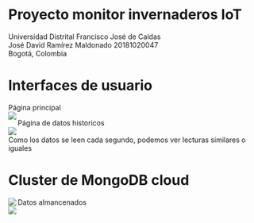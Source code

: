 # Proyecto monitor invernaderos IoT
Universidad Distrital Francisco José de Caldas  
José David Ramírez Maldonado 20181020047  
Bogotá, Colombia

# Interfaces de usuario    
Página principal    
<img src="https://i.ibb.co/12F0N4P/UI-1.png" align="left"/>   

Página de datos historicos    
<img src="https://i.ibb.co/85PX1x3/UI-2.png" align="left"/>  
Como los datos se leen cada segundo, podemos ver lecturas similares o iguales  

# Cluster de MongoDB cloud  
<img src="https://i.ibb.co/vsGJpXS/DB-1.png" align="left"/>  

Datos almancenados   
<img src="https://i.ibb.co/THTLxYp/DB-2.png" align="left"/>

  



